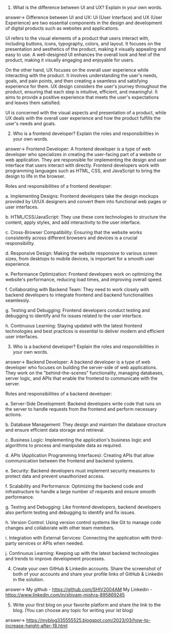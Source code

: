 1. What is the difference between UI and UX? Explain in your own words.

answer-> Difference between UI and UX:
UI (User Interface) and UX (User Experience) are two essential components in the design and development of digital products such as websites and applications.

UI refers to the visual elements of a product that users interact with, including buttons, icons, typography, colors, and layout. It focuses on the presentation and aesthetics of the product, making it visually appealing and easy to use. A well-designed UI enhances the overall look and feel of the product, making it visually engaging and enjoyable for users.

On the other hand, UX focuses on the overall user experience while interacting with the product. It involves understanding the user's needs, goals, and pain points, and then creating a seamless and satisfying experience for them. UX design considers the user's journey throughout the product, ensuring that each step is intuitive, efficient, and meaningful. It aims to provide a positive experience that meets the user's expectations and leaves them satisfied.

UI is concerned with the visual aspects and presentation of a product, while UX deals with the overall user experience and how the product fulfills the user's needs and goals.

2. Who is a frontend developer? Explain the roles and responsibilities in your own words.

answer-> Frontend Developer:
A frontend developer is a type of web developer who specializes in creating the user-facing part of a website or web application. They are responsible for implementing the design and user interface that users interact with directly. Frontend developers work with programming languages such as HTML, CSS, and JavaScript to bring the design to life in the browser.

Roles and responsibilities of a frontend developer:

a. Implementing Designs: Frontend developers take the design mockups provided by UI/UX designers and convert them into functional web pages or user interfaces.

b. HTML/CSS/JavaScript: They use these core technologies to structure the content, apply styles, and add interactivity to the user interface.

c. Cross-Browser Compatibility: Ensuring that the website works consistently across different browsers and devices is a crucial responsibility.

d. Responsive Design: Making the website responsive to various screen sizes, from desktops to mobile devices, is important for a smooth user experience.

e. Performance Optimization: Frontend developers work on optimizing the website's performance, reducing load times, and improving overall speed.

f. Collaborating with Backend Team: They need to work closely with backend developers to integrate frontend and backend functionalities seamlessly.

g. Testing and Debugging: Frontend developers conduct testing and debugging to identify and fix issues related to the user interface.

h. Continuous Learning: Staying updated with the latest frontend technologies and best practices is essential to deliver modern and efficient user interfaces.

3. Who is a backend developer? Explain the roles and responsibilities in your own words.

answer-> Backend Developer:
A backend developer is a type of web developer who focuses on building the server-side of web applications. They work on the "behind-the-scenes" functionality, managing databases, server logic, and APIs that enable the frontend to communicate with the server.

Roles and responsibilities of a backend developer:

a. Server-Side Development: Backend developers write code that runs on the server to handle requests from the frontend and perform necessary actions.

b. Database Management: They design and maintain the database structure and ensure efficient data storage and retrieval.

c. Business Logic: Implementing the application's business logic and algorithms to process and manipulate data as required.

d. APIs (Application Programming Interfaces): Creating APIs that allow communication between the frontend and backend systems.

e. Security: Backend developers must implement security measures to protect data and prevent unauthorized access.

f. Scalability and Performance: Optimizing the backend code and infrastructure to handle a large number of requests and ensure smooth performance.

g. Testing and Debugging: Like frontend developers, backend developers also perform testing and debugging to identify and fix issues.

h. Version Control: Using version control systems like Git to manage code changes and collaborate with other team members.

i. Integration with External Services: Connecting the application with third-party services or APIs when needed.

j. Continuous Learning: Keeping up with the latest backend technologies and trends to improve development processes.

4. Create your own GitHub & Linkedin accounts. Share the screenshot of both of your accounts and share your profile links of GitHub & Linkedin in the solution.

answer-> My github - https://github.com/SHIV2004AM
         My Linkedin - https://www.linkedin.com/in/shivam-mishra-895869245


5. Write your first blog on your favorite platform and share the link to the blog. (You can choose any topic for writing your ist blog)

answer-> https://myblog335555525.blogspot.com/2023/03/how-to-increase-height-after-18.html